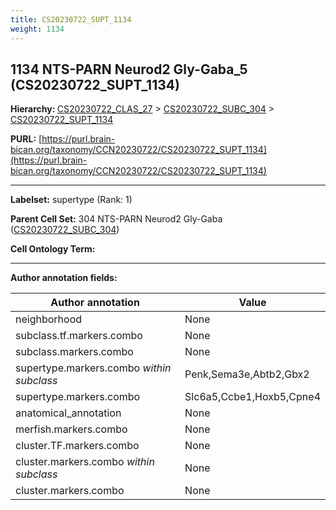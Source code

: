 ```yaml
---
title: CS20230722_SUPT_1134
weight: 1134
---
```

## 1134 NTS-PARN Neurod2 Gly-Gaba_5 (CS20230722_SUPT_1134)
<b>Hierarchy: </b>
[CS20230722_CLAS_27](../CS20230722_CLAS_27) >
[CS20230722_SUBC_304](../CS20230722_SUBC_304) >
[CS20230722_SUPT_1134](../CS20230722_SUPT_1134)

**PURL:** [https://purl.brain-bican.org/taxonomy/CCN20230722/CS20230722_SUPT_1134](https://purl.brain-bican.org/taxonomy/CCN20230722/CS20230722_SUPT_1134)

---


**Labelset:** supertype (Rank: 1)

**Parent Cell Set:** 304 NTS-PARN Neurod2 Gly-Gaba ([CS20230722_SUBC_304](../CS20230722_SUBC_304))



**Cell Ontology Term:** 

[MARKER GENES.]: #


---

[TRANSFERRED ANNOTATIONS.]: #


[AUTHOR ANNOTATION FIELDS.]: #


**Author annotation fields:**

| Author annotation | Value |
|-------------------|-------|
|neighborhood|None|
|subclass.tf.markers.combo|None|
|subclass.markers.combo|None|
|supertype.markers.combo _within subclass_|Penk,Sema3e,Abtb2,Gbx2|
|supertype.markers.combo|Slc6a5,Ccbe1,Hoxb5,Cpne4|
|anatomical_annotation|None|
|merfish.markers.combo|None|
|cluster.TF.markers.combo|None|
|cluster.markers.combo _within subclass_|None|
|cluster.markers.combo|None|
